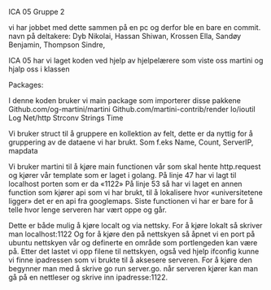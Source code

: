 ICA 05 Gruppe 2

vi har jobbet med dette sammen på en pc og derfor ble en bare en commit.
navn på deltakere:
Dyb Nikolai,
Hassan Shiwan,
Krossen Ella,
Sandøy Benjamin,
Thompson Sindre,



ICA 05 har vi laget koden ved hjelp av hjelpelærere som viste oss martini og hjalp oss i klassen



Packages:

I denne koden bruker vi main package som importerer disse pakkene
Github.com/og-martini/martini
Github.com/martini-contrib/render
Io/ioutil
Log
Net/http
Strconv
Strings
Time

Vi bruker struct til å gruppere en kollektion av felt, dette er da nyttig for å gruppering av de dataene vi har brukt. Som f.eks  Name, Count, ServerIP, mapdata

Vi bruker martini til å kjøre main functionen vår som skal hente http.request og kjører vår template som er laget i golang.
På linje 47 har vi lagt til localhost porten som er da «1122»
På linje 53 så  har vi laget en annen function som kjører api som vi har brukt, til å lokalisere hvor «universitetene ligger» det er en api fra googlemaps.
Siste functionen vi har er bare for å telle hvor lenge serveren har vært oppe og går.

Dette er både mulig å kjøre localt og via nettsky. For å kjøre lokalt så skriver man localhost:1122
Og for å kjøre den på nettskyen så åpnet vi en port på ubuntu nettskyen vår og definerte en område som portlengeden kan være på. Etter det lastet vi opp filene til nettskyen, også ved hjelp ifconfig kunne vi finne ipadressen som vi brukte til å aksesere serveren.
For å kjøre den begynner man med å skrive go run server.go. når serveren kjører kan man gå på en nettleser og skrive inn ipadresse:1122.
